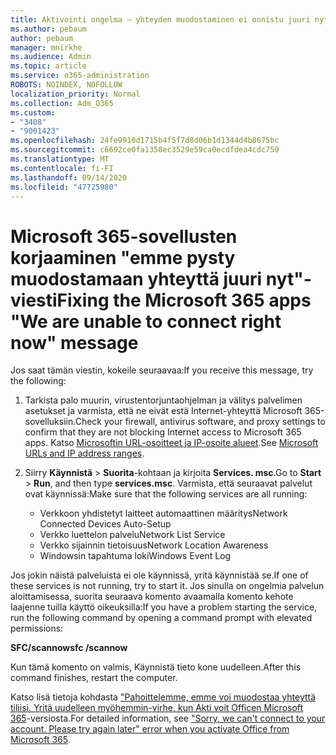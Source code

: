 ```yaml
---
title: Aktivointi ongelma – yhteyden muodostaminen ei onnistu juuri nyt
ms.author: pebaum
author: pebaum
manager: mnirkhe
ms.audience: Admin
ms.topic: article
ms.service: o365-administration
ROBOTS: NOINDEX, NOFOLLOW
localization_priority: Normal
ms.collection: Adm_O365
ms.custom:
- "3408"
- "9001423"
ms.openlocfilehash: 24fe9910d1715b4f5f7d8d06b1d1344d4b8675bc
ms.sourcegitcommit: c6692ce0fa1358ec3529e59ca0ecdfdea4cdc759
ms.translationtype: MT
ms.contentlocale: fi-FI
ms.lasthandoff: 09/14/2020
ms.locfileid: "47725980"
---
```

# <a name="fixing-the-microsoft-365-apps-we-are-unable-to-connect-right-now-message"></a><span data-ttu-id="f4c9f-102">Microsoft 365-sovellusten korjaaminen "emme pysty muodostamaan yhteyttä juuri nyt"-viesti</span><span class="sxs-lookup"><span data-stu-id="f4c9f-102">Fixing the Microsoft 365 apps "We are unable to connect right now" message</span></span>

<span data-ttu-id="f4c9f-103">Jos saat tämän viestin, kokeile seuraavaa:</span><span class="sxs-lookup"><span data-stu-id="f4c9f-103">If you receive this message, try the following:</span></span>

1. <span data-ttu-id="f4c9f-104">Tarkista palo muurin, virustentorjuntaohjelman ja välitys palvelimen asetukset ja varmista, että ne eivät estä Internet-yhteyttä Microsoft 365-sovelluksiin.</span><span class="sxs-lookup"><span data-stu-id="f4c9f-104">Check your firewall, antivirus software, and proxy settings to confirm that they are not blocking Internet access to Microsoft 365 apps.</span></span> <span data-ttu-id="f4c9f-105">Katso [Microsoftin URL-osoitteet ja IP-osoite alueet](https://docs.microsoft.com/office365/enterprise/urls-and-ip-address-ranges).</span><span class="sxs-lookup"><span data-stu-id="f4c9f-105">See [Microsoft URLs and IP address ranges](https://docs.microsoft.com/office365/enterprise/urls-and-ip-address-ranges).</span></span>

2. <span data-ttu-id="f4c9f-106">Siirry **Käynnistä**  >  **Suorita**-kohtaan ja kirjoita **Services. msc**.</span><span class="sxs-lookup"><span data-stu-id="f4c9f-106">Go to **Start** > **Run**, and then type **services.msc**.</span></span> <span data-ttu-id="f4c9f-107">Varmista, että seuraavat palvelut ovat käynnissä:</span><span class="sxs-lookup"><span data-stu-id="f4c9f-107">Make sure that the following services are all running:</span></span>
    - <span data-ttu-id="f4c9f-108">Verkkoon yhdistetyt laitteet automaattinen määritys</span><span class="sxs-lookup"><span data-stu-id="f4c9f-108">Network Connected Devices Auto-Setup</span></span>
    - <span data-ttu-id="f4c9f-109">Verkko luettelon palvelu</span><span class="sxs-lookup"><span data-stu-id="f4c9f-109">Network List Service</span></span>
    - <span data-ttu-id="f4c9f-110">Verkko sijainnin tietoisuus</span><span class="sxs-lookup"><span data-stu-id="f4c9f-110">Network Location Awareness</span></span>
    - <span data-ttu-id="f4c9f-111">Windowsin tapahtuma loki</span><span class="sxs-lookup"><span data-stu-id="f4c9f-111">Windows Event Log</span></span>

<span data-ttu-id="f4c9f-112">Jos jokin näistä palveluista ei ole käynnissä, yritä käynnistää se.</span><span class="sxs-lookup"><span data-stu-id="f4c9f-112">If one of these services is not running, try to start it.</span></span> <span data-ttu-id="f4c9f-113">Jos sinulla on ongelmia palvelun aloittamisessa, suorita seuraava komento avaamalla komento kehote laajenne tuilla käyttö oikeuksilla:</span><span class="sxs-lookup"><span data-stu-id="f4c9f-113">If you have a problem starting the service, run the following command by opening a command prompt with elevated permissions:</span></span>

<span data-ttu-id="f4c9f-114">**SFC/scannow**</span><span class="sxs-lookup"><span data-stu-id="f4c9f-114">**sfc /scannow**</span></span>

<span data-ttu-id="f4c9f-115">Kun tämä komento on valmis, Käynnistä tieto kone uudelleen.</span><span class="sxs-lookup"><span data-stu-id="f4c9f-115">After this command finishes, restart the computer.</span></span>

<span data-ttu-id="f4c9f-116">Katso lisä tietoja kohdasta ["Pahoittelemme, emme voi muodostaa yhteyttä tiliisi. Yritä uudelleen myöhemmin-virhe, kun Akti voit Officen Microsoft 365](https://docs.microsoft.com/office/troubleshoot/activation-installation/issue-when-activate-office-from-office-365)-versiosta.</span><span class="sxs-lookup"><span data-stu-id="f4c9f-116">For detailed information, see ["Sorry, we can't connect to your account. Please try again later" error when you activate Office from Microsoft 365](https://docs.microsoft.com/office/troubleshoot/activation-installation/issue-when-activate-office-from-office-365).</span></span>